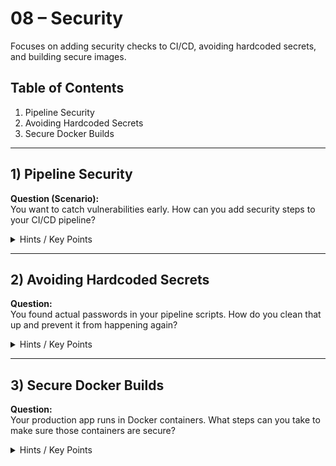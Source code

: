 # 08 – Security

Focuses on adding security checks to CI/CD, avoiding hardcoded secrets, and building secure images.

## Table of Contents
1. Pipeline Security
2. Avoiding Hardcoded Secrets
3. Secure Docker Builds

---

## 1) Pipeline Security
**Question (Scenario):**  
You want to catch vulnerabilities early. How can you add security steps to your CI/CD pipeline?

<details>
  <summary>Hints / Key Points</summary>

  - **Static code analysis** (SAST) to look for known flaws.  
  - **Image scanning** for Docker containers.
  - **SCA scanning** Analyzing open-source and third-party components in the application for vulnerabilities and licensing issues.
  - Dependency checks to flag libraries with known CVEs.
</details>

---

## 2) Avoiding Hardcoded Secrets
**Question:**  
You found actual passwords in your pipeline scripts. How do you clean that up and prevent it from happening again?

<details>
  <summary>Hints / Key Points</summary>

  - Store secrets in a secure variable store or a secrets manager.  
  - Don’t commit them to Git.  
  - Use environment variables or injected secrets at runtime.
</details>

---

## 3) Secure Docker Builds
**Question:**  
Your production app runs in Docker containers. What steps can you take to make sure those containers are secure?

<details>
  <summary>Hints / Key Points</summary>

  - Use **minimal base images**, patch them regularly.  
  - Don’t run as root if you can avoid it.  
  - Scan images for vulnerabilities before deploying.  
  - Sign images for verification (e.g., with Cosign or Notary).
</details>

